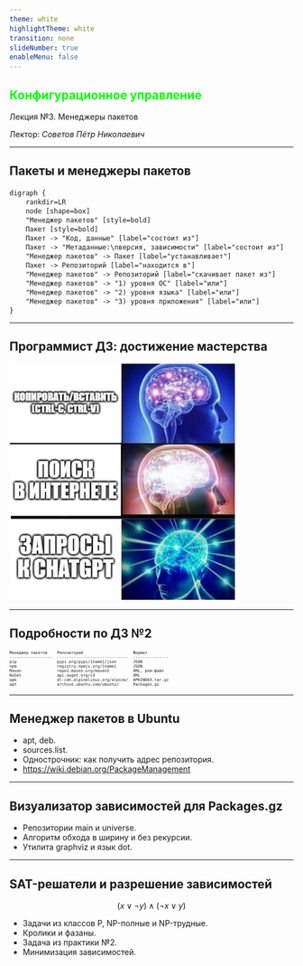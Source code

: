 ```yaml
---
theme: white
highlightTheme: white
transition: none
slideNumber: true
enableMenu: false
---
```


<!-- .slide: data-background="black" style="color:#00ff00" -->

## <span style="color:#00ff00">Конфигурационное управление</span>

Лекция №3. Менеджеры пакетов

Лектор: *Советов Пётр Николаевич*

---

## Пакеты и менеджеры пакетов

```graphviz
digraph {
    rankdir=LR
    node [shape=box]
    "Менеджер пакетов" [style=bold]
    Пакет [style=bold]
    Пакет -> "Код, данные" [label="состоит из"]
    Пакет -> "Метаданные:\nверсия, зависимости" [label="состоит из"]
    "Менеджер пакетов" -> Пакет [label="устанавливает"]
    Пакет -> Репозиторий [label="находится в"]
    "Менеджер пакетов" -> Репозиторий [label="скачивает пакет из"]
    "Менеджер пакетов" -> "1) уровня ОС" [label="или"]
    "Менеджер пакетов" -> "2) уровня языка" [label="или"]
    "Менеджер пакетов" -> "3) уровня приложения" [label="или"]
}
```

---

## Программист ДЗ: достижение мастерства

<img src="programmer.jpg" width="400"/>

---

## Подробности по ДЗ №2

<pre style="font-size:50%">
Менеджер пакетов    Репозиторий                     Формат
------------------  ------------------------------  ---------------
pip                 pypi.org/pypi/{name}/json       JSON
npm                 registry.npmjs.org/{name}       JSON
Maven               repo1.maven.org/maven2          XML, pom-файл
NuGet               api.nuget.org/v3                XML
apk                 dl-cdn.alpinelinux.org/alpine/  APKINDEX.tar.gz
apt                 archive.ubuntu.com/ubuntu/      Packages.gz
</pre>

---

## Менеджер пакетов в Ubuntu

* apt, deb.
* sources.list.
* Однострочник: как получить адрес репозитория.
* https://wiki.debian.org/PackageManagement

---

## Визуализатор зависимостей для Packages.gz

* Репозитории main и universe.
* Алгоритм обхода в ширину и без рекурсии.
* Утилита graphviz и язык dot.

---

## SAT-решатели и разрешение зависимостей

$$
(x \lor \neg y) \land (\neg x \lor y)
$$

* Задачи из классов P, NP-полные и NP-трудные.
* Кролики и фазаны.
* Задача из практики №2.
* Минимизация зависимостей.
